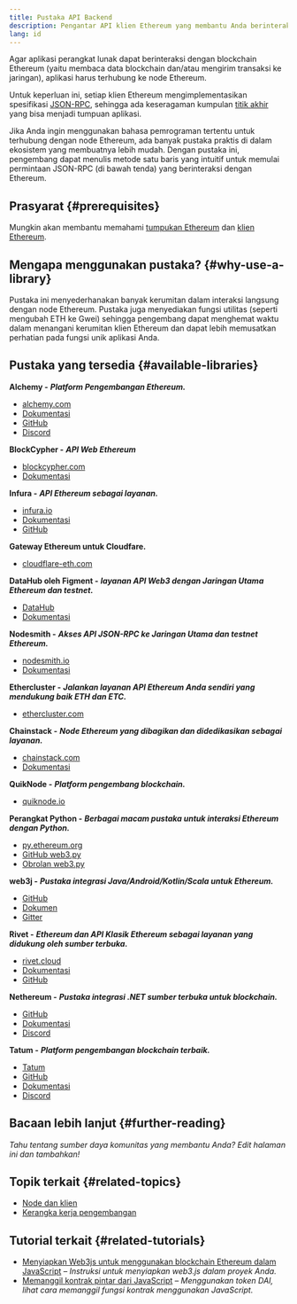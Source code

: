 ```yaml
---
title: Pustaka API Backend
description: Pengantar API klien Ethereum yang membantu Anda berinteraksi dengan blockchain dari aplikasi Anda.
lang: id
---
```


Agar aplikasi perangkat lunak dapat berinteraksi dengan blockchain Ethereum (yaitu membaca data blockchain dan/atau mengirim transaksi ke jaringan), aplikasi harus terhubung ke node Ethereum.

Untuk keperluan ini, setiap klien Ethereum mengimplementasikan spesifikasi [JSON-RPC](/developers/docs/apis/json-rpc/), sehingga ada keseragaman kumpulan [titik akhir](/developers/docs/apis/json-rpc/#json-rpc-methods) yang bisa menjadi tumpuan aplikasi.

Jika Anda ingin menggunakan bahasa pemrograman tertentu untuk terhubung dengan node Ethereum, ada banyak pustaka praktis di dalam ekosistem yang membuatnya lebih mudah. Dengan pustaka ini, pengembang dapat menulis metode satu baris yang intuitif untuk memulai permintaan JSON-RPC (di bawah tenda) yang berinteraksi dengan Ethereum.

## Prasyarat {#prerequisites}

Mungkin akan membantu memahami [tumpukan Ethereum](/developers/docs/ethereum-stack/) dan [klien Ethereum](/developers/docs/nodes-and-clients/).

## Mengapa menggunakan pustaka? {#why-use-a-library}

Pustaka ini menyederhanakan banyak kerumitan dalam interaksi langsung dengan node Ethereum. Pustaka juga menyediakan fungsi utilitas (seperti mengubah ETH ke Gwei) sehingga pengembang dapat menghemat waktu dalam menangani kerumitan klien Ethereum dan dapat lebih memusatkan perhatian pada fungsi unik aplikasi Anda.

## Pustaka yang tersedia {#available-libraries}

**Alchemy -** **_Platform Pengembangan Ethereum._**

- [alchemy.com](https://www.alchemy.com/)
- [Dokumentasi](https://docs.alchemyapi.io/)
- [GitHub](https://github.com/alchemyplatform)
- [Discord](https://discord.com/invite/A39JVCM)

**BlockCypher -** **_API Web Ethereum_**

- [blockcypher.com](https://www.blockcypher.com/)
- [Dokumentasi](https://www.blockcypher.com/dev/ethereum/)

**Infura -** **_API Ethereum sebagai layanan._**

- [infura.io](https://infura.io)
- [Dokumentasi](https://infura.io/docs)
- [GitHub](https://github.com/INFURA)

**Gateway Ethereum untuk Cloudfare.**

- [cloudflare-eth.com](https://cloudflare-eth.com)

**DataHub oleh Figment -** **_layanan API Web3 dengan Jaringan Utama Ethereum dan testnet._**

- [DataHub](https://www.figment.io/datahub)
- [Dokumentasi](https://figment-docs.gitbook.io/learn-docs/introduction/what-is-datahub)

**Nodesmith -** **_Akses API JSON-RPC ke Jaringan Utama dan testnet Ethereum._**

- [nodesmith.io](https://nodesmith.io/network/ethereum/)
- [Dokumentasi](https://nodesmith.io/docs/#/ethereum/apiRef)

**Ethercluster -** **_Jalankan layanan API Ethereum Anda sendiri yang mendukung baik ETH dan ETC._**

- [ethercluster.com](https://etccooperative.github.io/ethercluster-website/)

**Chainstack -** **_Node Ethereum yang dibagikan dan didedikasikan sebagai layanan._**

- [chainstack.com](https://chainstack.com)
- [Dokumentasi](https://docs.chainstack.com)

**QuikNode -** **_Platform pengembang blockchain._**

- [quiknode.io](https://quiknode.io)

**Perangkat Python -** **_Berbagai macam pustaka untuk interaksi Ethereum dengan Python._**

- [py.ethereum.org](http://python.ethereum.org/)
- [GitHub web3.py](https://github.com/ethereum/web3.py)
- [Obrolan web3.py](https://gitter.im/ethereum/web3.py)

**web3j -** **_Pustaka integrasi Java/Android/Kotlin/Scala untuk Ethereum._**

- [GitHub](https://github.com/web3j/web3j)
- [Dokumen](https://docs.web3j.io/)
- [Gitter](https://gitter.im/web3j/web3j)

**Rivet -** **_Ethereum dan API Klasik Ethereum sebagai layanan yang didukung oleh sumber terbuka._**

- [rivet.cloud](https://rivet.cloud)
- [Dokumentasi](https://rivet.cloud/docs/)
- [GitHub](https://github.com/openrelayxyz/ethercattle-deployment)

**Nethereum -** **_Pustaka integrasi .NET sumber terbuka untuk blockchain._**

- [GitHub](https://github.com/Nethereum/Nethereum)
- [Dokumentasi](http://docs.nethereum.com/en/latest/)
- [Discord](https://discord.com/invite/jQPrR58FxX)

**Tatum -** **_Platform pengembangan blockchain terbaik._**

- [Tatum](https://tatum.io/)
- [GitHub](https://github.com/tatumio/)
- [Dokumentasi](https://docs.tatum.io/)
- [Discord](https://discord.gg/EDmW3kjTC9)

## Bacaan lebih lanjut {#further-reading}

_Tahu tentang sumber daya komunitas yang membantu Anda? Edit halaman ini dan tambahkan!_

## Topik terkait {#related-topics}

- [Node dan klien](/developers/docs/nodes-and-clients/)
- [Kerangka kerja pengembangan](/developers/docs/frameworks/)

## Tutorial terkait {#related-tutorials}

- [Menyiapkan Web3js untuk menggunakan blockchain Ethereum dalam JavaScript](/developers/tutorials/set-up-web3js-to-use-ethereum-in-javascript/) _– Instruksi untuk menyiapkan web3.js dalam proyek Anda._
- [Memanggil kontrak pintar dari JavaScript](/developers/tutorials/calling-a-smart-contract-from-javascript/) _– Menggunakan token DAI, lihat cara memanggil fungsi kontrak menggunakan JavaScript._
